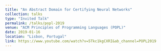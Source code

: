 ```yaml
---
title: "An Abstract Domain for Certifying Neural Networks"
collection: talks
type: "Invited Talk"
permalink: /talks/popl-2019
venue: "ACM Principles of Programming Languages (POPL)"
date: 2019-01-16
location: "Lisbon, Portugal"
link: https://www.youtube.com/watch?v=5Tkc1kgCXRI&ab_channel=POPL2019
---
```


